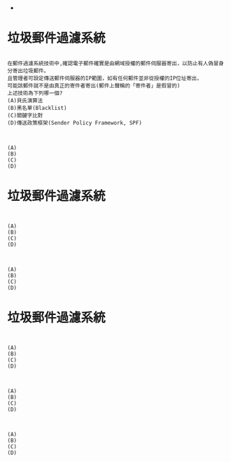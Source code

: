#
- 
# 垃圾郵件過濾系統

##
```
在郵件過濾系統技術中,確認電子郵件確實是由網域授權的郵件伺服器寄出，以防止有人偽冒身分寄出垃圾郵件。
且管理者可設定傳送郵件伺服器的IP範圍，如有任何郵件並非從授權的IP位址寄出，
可能該郵件就不是由真正的寄件者寄出(郵件上聲稱的「寄件者」是假冒的)
上述技術為下列哪一個?
(A)貝氏演算法
(B)黑名單(Blacklist)
(C)關鍵字比對
(D)傳送政策框架(Sender Policy Framework, SPF)
```

##
```

(A)
(B)
(C)
(D)
```
# 垃圾郵件過濾系統

##
```

(A)
(B)
(C)
(D)
```

##
```

(A)
(B)
(C)
(D)
```
# 垃圾郵件過濾系統

##
```

(A)
(B)
(C)
(D)
```

##
```

(A)
(B)
(C)
(D)
```

##
```

(A)
(B)
(C)
(D)
```
